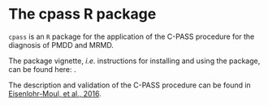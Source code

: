 # The cpass R package

`cpass` is an `R` package for the application of the C-PASS procedure for the diagnosis of PMDD and MRMD.

The package vignette, _i.e._ instructions for installing and using the package, can be found here: []().

The description and validation of the C-PASS procedure can be found in [Eisenlohr-Moul, et al., 2016](https://github.com/lasy/cpass/blob/master/references/eisenlohr-moul2016.pdf).

